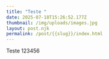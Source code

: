 ```yaml
---
title: "Teste "
date: 2025-07-18T15:26:52.177Z
thumbnail: /img/uploads/images.jpg
layout: post.njk
permalink: /post/{{slug}}/index.html
---
```

T﻿este 123456